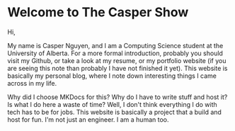 # Welcome to The Casper Show

Hi,

My name is Casper Nguyen, and I am a Computing Science student at the University of Alberta. For a more formal introduction, probably you should visit my Github, or take a look at my resume, or my portfolio website (if you are seeing this note than probably I have not finished it yet). This website is basically my personal blog, where I note down interesting things I came across in my life.

Why did I choose MKDocs for this? Why do I have to write stuff and host it? Is what I do here a waste of time? Well, I don't think everything I do with tech has to be for jobs. This website is basically a project that a build and host for fun. I'm not just an engineer. I am a human too.
